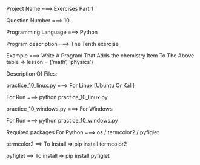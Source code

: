 Project Name ===> Exercises Part 1

Question Number ===> 10

Programming Language ===> Python

Program description ===> The Tenth exercise

Example ===> Write A Program That Adds the chemistry Item To The Above table => lesson = (‘math’, ‘physics’)

Description Of Files:

practice_10_linux.py ===> For Linux [Ubuntu Or Kali]

For Run ===> python practice_10_linux.py

practice_10_windows.py ===> For Windows

For Run ===> python practice_10_windows.py

Required packages For Python ===> os / termcolor2 / pyfiglet

termcolor2 ==> To Install => pip install termcolor2

pyfiglet ==> To install => pip install pyfiglet
